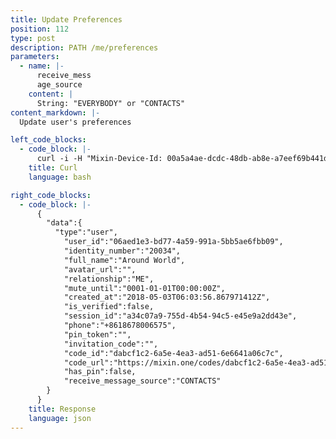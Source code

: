 ```yaml
---
title: Update Preferences
position: 112
type: post
description: PATH /me/preferences
parameters:
  - name: |-
      receive_mess
      age_source
    content: |
      String: "EVERYBODY" or "CONTACTS"
content_markdown: |-
  Update user's preferences

left_code_blocks:
  - code_block: |-
      curl -i -H "Mixin-Device-Id: 00a5a4ae-dcdc-48db-ab8e-a7eef69b441d" -H "Content-Type: application/json" -H "Authorization: Bearer eyJhbGciOiJSUzUxMiIsInR5cCI6IkpXVCJ9.eyJleHAiOjE1MzMxMDU4NjMsImlhdCI6MTUyNTMyOTg2MywianRpIjoiZTg1NWU3MTUtNTI3Ni00YjlkLTk2MDgtNDZmNDgzYzFhMGYwIiwic2lkIjoiYTM0YzA3YTktNzU1ZC00YjU0LTk0YzUtZTQ1ZTlhMmRkNDNlIiwic2lnIjoiMzE2Njc1ZDFmYmRhMmM2NzRjOGIxYmVkNTQzM2IyMzIwZTI3MTEyYmZjODczZTE5MjI2M2E0NTc4ZTk2MTNiMCIsInVpZCI6IjA2YWVkMWUzLWJkNzctNGE1OS05OTFhLTViYjVhZTZmYmIwOSJ9.FHGbzztFIcXKapQWjuhhhT-ITBe2TrwzxooDrjiLFzKTFvhXPZh6rl1s5Tsl0smwyhLgaIfv0NXMOWvSuNPsjoPIWP19b0FpYj4TLq2eVPrSvurO1kRi_MqDS3erMkMEyZwnLvQu_Kosn0VGWdONX16kurkyt0pX1PMKgxauX9U" "https://api.mixin.one/me/preferences" -XPOST --data '{"receive_message_source":"CONTACTS"}'
    title: Curl
    language: bash

right_code_blocks:
  - code_block: |-
      {  
        "data":{  
          "type":"user",
            "user_id":"06aed1e3-bd77-4a59-991a-5bb5ae6fbb09",
            "identity_number":"20034",
            "full_name":"Around World",
            "avatar_url":"",
            "relationship":"ME",
            "mute_until":"0001-01-01T00:00:00Z",
            "created_at":"2018-05-03T06:03:56.867971412Z",
            "is_verified":false,
            "session_id":"a34c07a9-755d-4b54-94c5-e45e9a2dd43e",
            "phone":"+8618678006575",
            "pin_token":"",
            "invitation_code":"",
            "code_id":"dabcf1c2-6a5e-4ea3-ad51-6e6641a06c7c",
            "code_url":"https://mixin.one/codes/dabcf1c2-6a5e-4ea3-ad51-6e6641a06c7c",
            "has_pin":false,
            "receive_message_source":"CONTACTS"
        }
      }
    title: Response
    language: json
---
```

